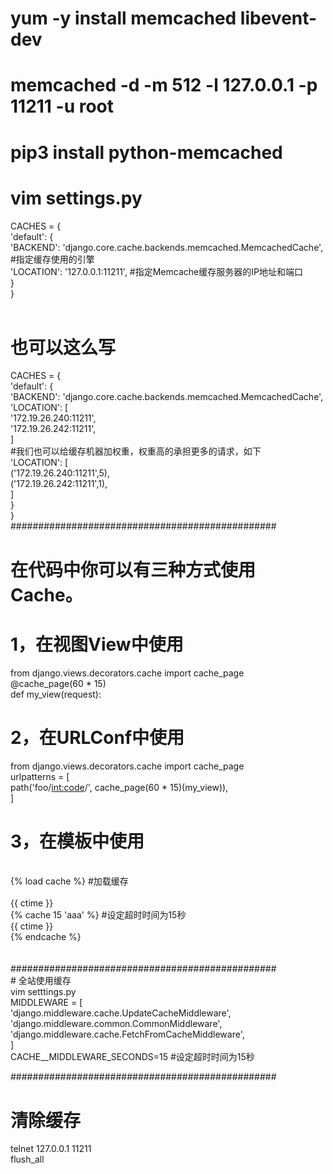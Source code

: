 # yum -y install memcached libevent-dev<br>
# memcached -d -m 512 -l 127.0.0.1 -p 11211 -u root<br>
# pip3 install python-memcached<br>
# vim settings.py<br>
CACHES = {<br>
 'default': {<br>
  'BACKEND': 'django.core.cache.backends.memcached.MemcachedCache', #指定缓存使用的引擎<br>
  'LOCATION': '127.0.0.1:11211',         #指定Memcache缓存服务器的IP地址和端口<br>
 }<br>
}<br><br>
# 也可以这么写<br>
CACHES = {<br>
    'default': {<br>
        'BACKEND': 'django.core.cache.backends.memcached.MemcachedCache',<br>
        'LOCATION': [<br>
            '172.19.26.240:11211',<br>
            '172.19.26.242:11211',<br>
        ]<br>
        #我们也可以给缓存机器加权重，权重高的承担更多的请求，如下<br>
        'LOCATION': [<br>
            ('172.19.26.240:11211',5),<br>
            ('172.19.26.242:11211',1),<br>
        ]<br>
    }<br>
 }<br>
################################################<br>
# 在代码中你可以有三种方式使用Cache。<br>
# 1，在视图View中使用<br>
from django.views.decorators.cache import cache_page<br>
@cache_page(60 * 15)<br>
def my_view(request):<br>
# 2，在URLConf中使用<br>
from django.views.decorators.cache import cache_page<br>
urlpatterns = [<br>
    path('foo/<int:code>/', cache_page(60 * 15)(my_view)),<br>
]<br>
# 3，在模板中使用<br>
<html><br>
{% load cache %}    #加载缓存<br>
<body><br>
{{ ctime }}<br>
{% cache 15 'aaa' %}   #设定超时时间为15秒<br>
{{ ctime }}<br>
{% endcache %}<br>
</body><br>
</html><br>
################################################<br>
# 全站使用缓存<br>
vim setttings.py<br>
MIDDLEWARE = [<br>
    'django.middleware.cache.UpdateCacheMiddleware',<br>
    'django.middleware.common.CommonMiddleware',<br>
    'django.middleware.cache.FetchFromCacheMiddleware',<br>
]<br>
CACHE__MIDDLEWARE_SECONDS=15         #设定超时时间为15秒<br>

################################################<br>
# 清除缓存<br>
telnet 127.0.0.1 11211<br>
flush_all<br>


